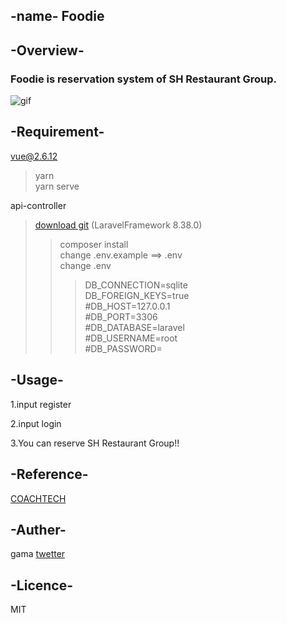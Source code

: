 ## -name-  Foodie
## -Overview-
### Foodie is reservation system of SH Restaurant Group.
![gif](https://images.unsplash.com/photo-1565895405127-481853366cf8?ixlib=rb-1.2.1&ixid=MnwxMjA3fDB8MHxwaG90by1wYWdlfHx8fGVufDB8fHx8&auto=format&fit=crop&w=353&q=80_)
## -Requirement-
vue@2.6.12
> yarn  
> yarn serve

api-controller
>[download git](https://github.com/hideyukisugamata/Mockproject-api/tree/master)  (LaravelFramework 8.38.0)  
>> composer install  
>> change .env.example  ==>  .env  
>> change .env
>>>DB_CONNECTION=sqlite  
>>>DB_FOREIGN_KEYS=true  
>>>#DB_HOST=127.0.0.1  
>>>#DB_PORT=3306  
>>>#DB_DATABASE=laravel  
>>>#DB_USERNAME=root  
>>>#DB_PASSWORD=  

## -Usage-
1.input register

2.input login

3.You can reserve SH Restaurant Group!!

## -Reference-
[COACHTECH](https://coachtech.site/)

## -Auther-
gama [twetter](https://twitter.com/CiIi3hVgpAD6D2Q)

## -Licence-
MIT
